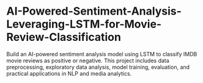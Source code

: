 # AI-Powered-Sentiment-Analysis-Leveraging-LSTM-for-Movie-Review-Classification
Build an AI-powered sentiment analysis model using LSTM to classify IMDB movie reviews as positive or negative. This project includes data preprocessing, exploratory data analysis, model training, evaluation, and practical applications in NLP and media analytics.
